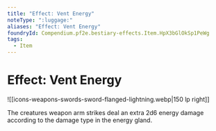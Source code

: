 ```yaml
---
title: "Effect: Vent Energy"
noteType: ":luggage:"
aliases: "Effect: Vent Energy"
foundryId: Compendium.pf2e.bestiary-effects.Item.HpX3bGlOkSp1PeWg
tags:
  - Item
---
```


# Effect: Vent Energy
![[icons-weapons-swords-sword-flanged-lightning.webp|150 lp right]]

The creatures weapon arm strikes deal an extra 2d6 energy damage according to the damage type in the energy gland.
